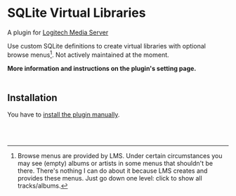 SQLite Virtual Libraries
====

A plugin for [Logitech Media Server](https://github.com/Logitech/slimserver)<br>

Use custom SQLite definitions to create virtual libraries with optional browse menus[^1]. Not actively maintained at the moment.
<br>

[^1]: Browse menus are provided by LMS. Under certain circumstances you may see (empty) albums or artists in some menus that shouldn't be there. There's nothing I can do about it because LMS creates and provides these menus. Just go down one level: click to show all tracks/albums.

**More information and instructions on the plugin's setting page.**
<br><br>

## Installation

You have to [install the plugin manually](https://github.com/AF-1/sobras/wiki/Manual-installation-of-LMS-plugins).

<br><br>